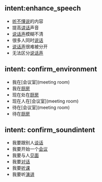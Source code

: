 ## intent:enhance_speech
- [听不懂说](speech)的内容
- 提高[讲话](speech)声音
- [说话声](speech)模糊不清
- 很多人同时[说话](speech)
- [说话声](speech)很难被分开
- 无法区分[说话声](speech)

## intent: confirm_environment
- 我在[会议室](meeting room)
- 我在[厨房](kitchen)
- 现在处在[厨房](kitchen)
- 现在人在[会议室](meeting room)
- 待在[会议室](meeting room)
- 待在[厨房](kitchen)

## intent: confirm_soundintent
-  我要跟别人[谈话](conversation)
-  我要开始一个[会议](meeting)
-  我要与人[见面](meeting)
-  我要[对话](conversation)
-  我要[听课](lecture)
-  我要听[演讲](lecture)
